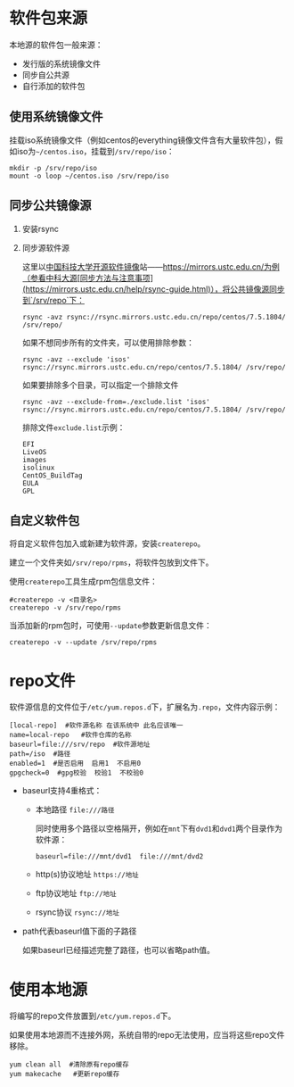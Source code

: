 # 软件包来源

本地源的软件包一般来源：

- 发行版的系统镜像文件
- 同步自公共源
- 自行添加的软件包

## 使用系统镜像文件

挂载iso系统镜像文件（例如centos的everything镜像文件含有大量软件包），假如iso为`~/centos.iso`，挂载到`/srv/repo/iso`：

```shell
mkdir -p /srv/repo/iso
mount -o loop ~/centos.iso /srv/repo/iso
```

## 同步公共镜像源

1. 安装rsync

2. 同步源软件源

   这里以[中国科技大学开源软件镜像](https://mirrors.ustc.edu.cn/)站——https://mirrors.ustc.edu.cn/为例（参看中科大源[同步方法与注意事项](https://mirrors.ustc.edu.cn/help/rsync-guide.html)），将公共镜像源同步到`/srv/repo`下：

   ```shell
   rsync -avz rsync://rsync.mirrors.ustc.edu.cn/repo/centos/7.5.1804/ /srv/repo/
   ```

   如果不想同步所有的文件夹，可以使用排除参数：

   ```shell
   rsync -avz --exclude 'isos' rsync://rsync.mirrors.ustc.edu.cn/repo/centos/7.5.1804/ /srv/repo/
   ```

   如果要排除多个目录，可以指定一个排除文件

   ```shell
   rsync -avz --exclude-from=./exclude.list 'isos' rsync://rsync.mirrors.ustc.edu.cn/repo/centos/7.5.1804/ /srv/repo/
   ```

   排除文件`exclude.list`示例：

   ```shell
   EFI
   LiveOS
   images
   isolinux
   CentOS_BuildTag
   EULA
   GPL
   ```

## 自定义软件包

将自定义软件包加入或新建为软件源，安装`createrepo`。

建立一个文件夹如`/srv/repo/rpms`，将软件包放到文件下。

使用`createrepo`工具生成rpm包信息文件：

```shell
#createrepo -v <目录名>
createrepo -v /srv/repo/rpms
```

当添加新的rpm包时，可使用`--update`参数更新信息文件：

```shell
createrepo -v --update /srv/repo/rpms
```

# repo文件

软件源信息的文件位于`/etc/yum.repos.d`下，扩展名为`.repo`，文件内容示例：

```shell
[local-repo]  #软件源名称 在该系统中 此名应该唯一
name=local-repo   #软件仓库的名称
baseurl=file:///srv/repo  #软件源地址
path=/iso  #路径
enabled=1  #是否启用  启用1  不启用0
gpgcheck=0  #gpg校验  校验1  不校验0
```

- baseurl支持4重格式：
  - 本地路径  `file:///路径`

    同时使用多个路径以空格隔开，例如在`mnt`下有`dvd1`和`dvd1`两个目录作为软件源：

    ```shell
    baseurl=file:///mnt/dvd1  file:///mnt/dvd2
    ```

  - http(s)协议地址  `https://地址`

  - ftp协议地址  `ftp://地址`

  - rsync协议  `rsync://地址`

- path代表baseurl值下面的子路径

  如果baseurl已经描述完整了路径，也可以省略path值。

# 使用本地源

将编写的repo文件放置到`/etc/yum.repos.d`下。

如果使用本地源而不连接外网，系统自带的repo无法使用，应当将这些repo文件移除。

```shell
yum clean all  #清除原有repo缓存
yum makecache   #更新repo缓存
```

